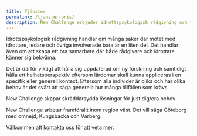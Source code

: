 ```yaml
---
title: Tjänster
permalink: /tjanster-pris/
description: New Challenge erbjuder idrottspsykologisk rådgivning och föreläsningar.
---
```


Idrottspsykologisk rådgivning handlar om många saker där mötet med idrottare, ledare och övriga involverade bara är en liten del. Det handlar även om att skapa ett bra samarbete där både rådgivare och idrottare känner sig bekväma.

Det är därför viktigt att hålla sig uppdaterad om ny forskning och samtidigt hålla ett helhetsperspektiv eftersom lärdomar skall kunna appliceras i en specifik eller generell kontext. Eftersom alla individer är olika och har olika behov är det svårt att säga generellt hur många tillfällen som krävs.

New Challenge skapar skräddarsydda lösningar för just dig/era behov.

New Challenge arbetar framförallt inom region väst. Det vill säga Göteborg med omnejd, Kungsbacka och Varberg.

Välkommen att [kontakta oss](#kontakt) för att veta mer.
